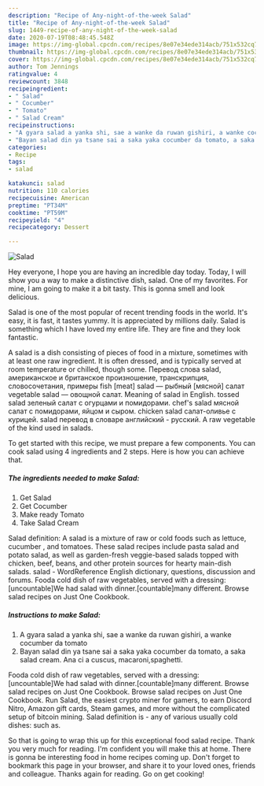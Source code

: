 ```yaml
---
description: "Recipe of Any-night-of-the-week Salad"
title: "Recipe of Any-night-of-the-week Salad"
slug: 1449-recipe-of-any-night-of-the-week-salad
date: 2020-07-19T08:48:45.548Z
image: https://img-global.cpcdn.com/recipes/8e07e34ede314acb/751x532cq70/salad-recipe-main-photo.jpg
thumbnail: https://img-global.cpcdn.com/recipes/8e07e34ede314acb/751x532cq70/salad-recipe-main-photo.jpg
cover: https://img-global.cpcdn.com/recipes/8e07e34ede314acb/751x532cq70/salad-recipe-main-photo.jpg
author: Tom Jennings
ratingvalue: 4
reviewcount: 3848
recipeingredient:
- " Salad"
- " Cocumber"
- " Tomato"
- " Salad Cream"
recipeinstructions:
- "A gyara salad a yanka shi, sae a wanke da ruwan gishiri, a wanke cocumber da tomato"
- "Bayan salad din ya tsane sai a saka yaka cocumber da tomato, a saka salad cream. Ana ci a cuscus, macaroni,spaghetti."
categories:
- Recipe
tags:
- salad

katakunci: salad 
nutrition: 110 calories
recipecuisine: American
preptime: "PT34M"
cooktime: "PT59M"
recipeyield: "4"
recipecategory: Dessert

---
```



![Salad](https://img-global.cpcdn.com/recipes/8e07e34ede314acb/751x532cq70/salad-recipe-main-photo.jpg)

Hey everyone, I hope you are having an incredible day today. Today, I will show you a way to make a distinctive dish, salad. One of my favorites. For mine, I am going to make it a bit tasty. This is gonna smell and look delicious.

Salad is one of the most popular of recent trending foods in the world. It's easy, it is fast, it tastes yummy. It is appreciated by millions daily. Salad is something which I have loved my entire life. They are fine and they look fantastic.

A salad is a dish consisting of pieces of food in a mixture, sometimes with at least one raw ingredient. It is often dressed, and is typically served at room temperature or chilled, though some. Перевод слова salad, американское и британское произношение, транскрипция, словосочетания, примеры fish [meat] salad — рыбный [мясной] салат vegetable salad — овощной салат. Meaning of salad in English. tossed salad зеленый салат с огурцами и помидорами. chef&#39;s salad мясной салат с помидорами, яйцом и сыром. chicken salad салат-оливье с курицей. salad перевод в словаре английский - русский. A raw vegetable of the kind used in salads.


To get started with this recipe, we must prepare a few components. You can cook salad using 4 ingredients and 2 steps. Here is how you can achieve that.

<!--inarticleads1-->

##### The ingredients needed to make Salad:

1. Get  Salad
1. Get  Cocumber
1. Make ready  Tomato
1. Take  Salad Cream


Salad definition: A salad is a mixture of raw or cold foods such as lettuce, cucumber , and tomatoes. These salad recipes include pasta salad and potato salad, as well as garden-fresh veggie-based salads topped with chicken, beef, beans, and other protein sources for hearty main-dish salads. salad - WordReference English dictionary, questions, discussion and forums. Fooda cold dish of raw vegetables, served with a dressing: [uncountable]We had salad with dinner.[countable]many different. Browse salad recipes on Just One Cookbook. 

<!--inarticleads2-->

##### Instructions to make Salad:

1. A gyara salad a yanka shi, sae a wanke da ruwan gishiri, a wanke cocumber da tomato
1. Bayan salad din ya tsane sai a saka yaka cocumber da tomato, a saka salad cream. Ana ci a cuscus, macaroni,spaghetti.


Fooda cold dish of raw vegetables, served with a dressing: [uncountable]We had salad with dinner.[countable]many different. Browse salad recipes on Just One Cookbook. Browse salad recipes on Just One Cookbook. Run Salad, the easiest crypto miner for gamers, to earn Discord Nitro, Amazon gift cards, Steam games, and more without the complicated setup of bitcoin mining. Salad definition is - any of various usually cold dishes: such as. 

So that is going to wrap this up for this exceptional food salad recipe. Thank you very much for reading. I'm confident you will make this at home. There is gonna be interesting food in home recipes coming up. Don't forget to bookmark this page in your browser, and share it to your loved ones, friends and colleague. Thanks again for reading. Go on get cooking!
